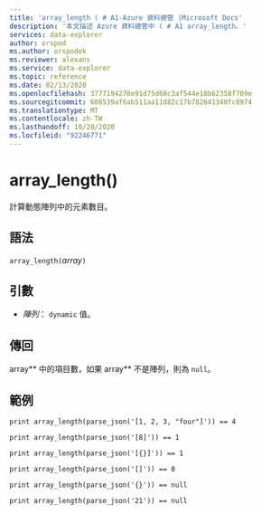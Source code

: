 ```yaml
---
title: 'array_length ( # A1-Azure 資料總管 |Microsoft Docs'
description: '本文描述 Azure 資料總管中 ( # A1 array_length。'
services: data-explorer
author: orspod
ms.author: orspodek
ms.reviewer: alexans
ms.service: data-explorer
ms.topic: reference
ms.date: 02/13/2020
ms.openlocfilehash: 3777194270e91d75d68c3af544e18b62358f709e
ms.sourcegitcommit: 608539af6ab511aa11d82c17b782641340fc8974
ms.translationtype: MT
ms.contentlocale: zh-TW
ms.lasthandoff: 10/20/2020
ms.locfileid: "92246771"
---
```

# <a name="array_length"></a>array_length()

計算動態陣列中的元素數目。

## <a name="syntax"></a>語法

`array_length(`*array*`)`

## <a name="arguments"></a>引數

* *陣列*： `dynamic` 值。

## <a name="returns"></a>傳回

array** 中的項目數，如果 array** 不是陣列，則為 `null`。

## <a name="examples"></a>範例

```kusto
print array_length(parse_json('[1, 2, 3, "four"]')) == 4

print array_length(parse_json('[8]')) == 1

print array_length(parse_json('[{}]')) == 1

print array_length(parse_json('[]')) == 0

print array_length(parse_json('{}')) == null

print array_length(parse_json('21')) == null
```